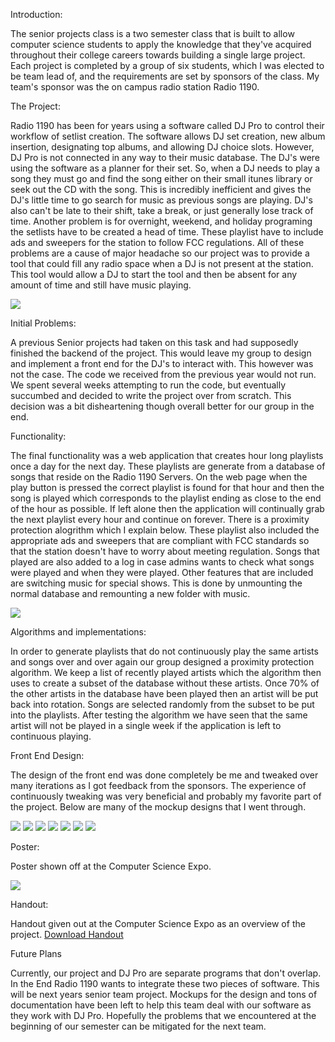 <!-- <img class="ehp_image" src="single_page_images/noize_machine.png"> -->
<span class="ehp_small_header"> Introduction: </span>
<p class="page_section_paragraph"> The senior projects class is a two semester class that is built to allow computer science students to apply the knowledge that they've acquired throughout their college careers towards building a single large project. Each project is completed by a group of six students, which I was elected to be team lead of, and the requirements are set by sponsors of the class. My team's sponsor was the on campus radio station Radio 1190. </p> 

<span class="ehp_small_header"> The Project: </span> 
<p class="page_section_paragraph"> Radio 1190 has been for years using a software called DJ Pro to control their workflow of setlist creation. The software allows DJ set creation, new album insertion, designating top albums, and allowing DJ choice slots. However, DJ Pro is not connected in any way to their music database. The DJ's were using the software as a planner for their set. So, when a DJ needs to play a song they must go and find the song either on their small itunes library or seek out the CD with the song. This is incredibly inefficient and gives the DJ's little time to go search for music as previous songs are playing. DJ's also can't be late to their shift, take a break, or just generally lose track of time. Another problem is for overnight, weekend, and holiday programing the setlists have to be created a head of time. These playlist have to include ads and sweepers for the station to follow FCC regulations. All of these problems are a cause of major headache so our project was to provide a tool that could fill any radio space when a DJ is not present at the station. This tool would allow a DJ to start the tool and then be absent for any amount of time and still have music playing. </p>

<img class="ehp_image" src="single_page_images/dj_pro.png"> 

<span class="ehp_small_header"> Initial Problems: </span>
<p class="page_section_paragraph"> A previous Senior projects had taken on this task and had supposedly finished the backend of the project. This would leave my group to design and implement a front end for the DJ's to interact with. This however was not the case. The code we received from the previous year would not run. We spent several weeks attempting to run the code, but eventually succumbed and decided to write the project over from scratch. This decision was a bit disheartening though overall better for our group in the end. </p>

<span class="ehp_small_header"> Functionality: </span>
<p class="page_section_paragraph"> The final functionality was a web application that creates hour long playlists once a day for the next day. These playlists are generate from a database of songs that reside on the Radio 1190 Servers. On the web page when the play button is pressed the correct playlist is found for that hour and then the song is played which corresponds to the playlist ending as close to the end of the hour as possible. If left alone then the application will continually grab the next playlist every hour and continue on forever. There is a proximity protection alogrithm which I explain below. These playlist also included the appropriate ads and sweepers that are compliant with FCC standards so that the station doesn't have to worry about meeting regulation. Songs that played are also added to a log in case admins wants to check what songs were played and when they were played. Other features that are included are switching music for special shows. This is done by unmounting the normal database and remounting a new folder with music. </p>
<img class="ehp_image" src="single_page_images/final.png">

<span class="ehp_small_header"> Algorithms and implementations: </span>
<p class="page_section_paragraph"> In order to generate playlists that do not continuously play the same artists and songs over and over again our group designed a proximity protection algorithm. We keep a list of recently played artists which the algorithm then uses to create a subset of the database without these artists. Once 70% of the other artists in the database have been played then an artist will be put back into rotation. Songs are selected randomly from the subset to be put into the playlists. After testing the algorithm we have seen that the same artist will not be played in a single week if the application is left to continuous playing.  </p>

<span class="ehp_small_header"> Front End Design: </span>
<p class="page_section_paragraph"> The design of the front end was done completely be me and tweaked over many iterations as I got feedback from the sponsors. The experience of continuously tweaking was very beneficial and probably my favorite part of the project. Below are many of the mockup designs that I went through. </p>
<div class="logo_showcase">
<img class="ehp_small_image" src="single_page_images/mockup1.png">
<img class="ehp_small_image" src="single_page_images/mockup2.png">
<img class="ehp_small_image" src="single_page_images/mockup3.png">
<img class="ehp_small_image" src="single_page_images/mockup4.png">
<img class="ehp_small_image" src="single_page_images/mockup5.png">
<img class="ehp_small_image" src="single_page_images/mockup6.png">
<img class="ehp_small_image" src="single_page_images/mockup7.png">
</div>


<span class="ehp_small_header"> Poster: </span>
<p class="page_section_paragraph"> Poster shown off at the Computer Science Expo.</p>
<img class="ehp_image" src="single_page_images/poster.gif">

<span class="ehp_small_header"> Handout: </span>
<p class="page_section_paragraph"> Handout given out at the Computer Science Expo as an overview of the project. <a class="ehp_download" href="resources/handout.pdf"> Download Handout </a></p>

<span class="ehp_small_header"> Future Plans </span>
<p class="page_section_paragraph"> Currently, our project and DJ Pro are separate programs that don't overlap. In the End Radio 1190 wants to integrate these two pieces of software. This will be next years senior team project. Mockups for the design and tons of documentation have been left to help this team deal with our software as they work with DJ Pro. Hopefully the problems that we encountered at the beginning of our semester can be mitigated for the next team. </p>